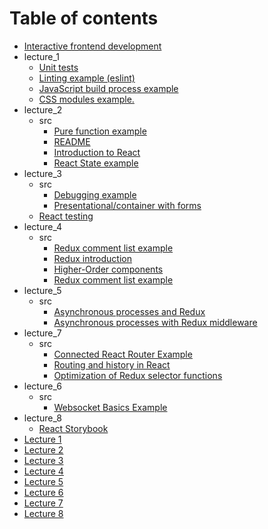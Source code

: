 # Table of contents

* [Interactive frontend development](README.md)
* lecture\_1
  * [Unit tests](lecture_1/unit_tests.md)
  * [Linting example \(eslint\)](lecture_1/linting.md)
  * [JavaScript build process example](lecture_1/building.md)
  * [CSS modules example.](lecture_1/css_modules.md)
* lecture\_2
  * src
    * [Pure function example](lecture_2/src/pure_function_example.md)
    * [README](lecture_2/src/user_input_example.md)
    * [Introduction to React](lecture_2/src/props_example.md)
    * [React State example](lecture_2/src/state_example.md)
* lecture\_3
  * src
    * [Debugging example](lecture_3/src/debugging.md)
    * [Presentational/container with forms](lecture_3/src/presentational_container.md)
  * [React testing](lecture_3/test.md)
* lecture\_4
  * src
    * [Redux comment list example](lecture_4/src/redux_combine_reducers.md)
    * [Redux introduction](lecture_4/src/redux_introduction.md)
    * [Higher-Order components](lecture_4/src/higher_order_components.md)
    * [Redux comment list example](lecture_4/src/redux_basics.md)
* lecture\_5
  * src
    * [Asynchronous processes and Redux](lecture_5/src/async_process_basics.md)
    * [Asynchronous processes with Redux middleware](lecture_5/src/async_process_with_middleware.md)
* lecture\_7
  * src
    * [Connected React Router Example](lecture_7/src/connected-react-router.md)
    * [Routing and history in React](lecture_7/src/router-basics.md)
    * [Optimization of Redux selector functions](lecture_7/src/redux-selector-cache.md)
* lecture\_6
  * src
    * [Websocket Basics Example](lecture_6/src/websocket_basics.md)
* lecture\_8
  * [React Storybook](lecture_8/readme-storybook.md)
* [Lecture 1](lecture_1-1.md)
* [Lecture 2](lecture_2-1.md)
* [Lecture 3](lecture_3-1.md)
* [Lecture 4](lecture_4-1.md)
* [Lecture 5](lecture_5-1.md)
* [Lecture 6](lecture_6-1.md)
* [Lecture 7](lecture_7-1.md)
* [Lecture 8](lecture_8-1.md)

